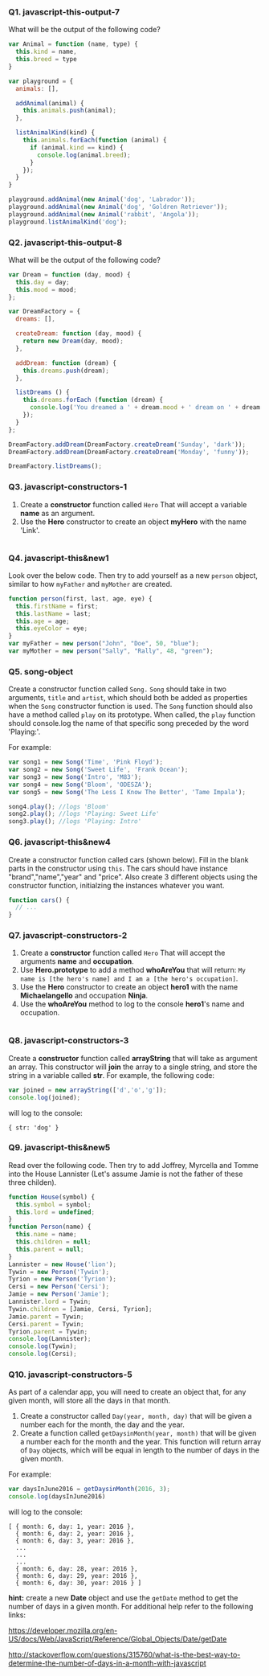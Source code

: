 <!-- @acxbank javascript-this-output-7 -->
### Q1. javascript-this-output-7

What will be the output of the following code?

```javascript
var Animal = function (name, type) {
  this.kind = name,
  this.breed = type
}

var playground = {
  animals: [],

  addAnimal(animal) {
    this.animals.push(animal);
  },

  listAnimalKind(kind) {
    this.animals.forEach(function (animal) {
      if (animal.kind == kind) {
        console.log(animal.breed);
      }
    });
  }
}

playground.addAnimal(new Animal('dog', 'Labrador'));
playground.addAnimal(new Animal('dog', 'Goldren Retriever'));
playground.addAnimal(new Animal('rabbit', 'Angola'));
playground.listAnimalKind('dog');
```
<!-- end @acxbank -->
<!-- @acxbank javascript-this-output-8 -->
### Q2. javascript-this-output-8

What will be the output of the following code?

```javascript
var Dream = function (day, mood) {
  this.day = day;
  this.mood = mood;
};

var DreamFactory = {
  dreams: [],

  createDream: function (day, mood) {
    return new Dream(day, mood);
  },

  addDream: function (dream) {
    this.dreams.push(dream);
  },

  listDreams () {
    this.dreams.forEach (function (dream) {
      console.log('You dreamed a ' + dream.mood + ' dream on ' + dream.day);
    });
  }
};

DreamFactory.addDream(DreamFactory.createDream('Sunday', 'dark'));
DreamFactory.addDream(DreamFactory.createDream('Monday', 'funny'));

DreamFactory.listDreams();
```
<!-- end @acxbank -->
<!-- @acxbank javascript-constructors-1 -->
### Q3. javascript-constructors-1

1. Create a **constructor** function called `Hero` That will accept a variable **name** as an argument.
2. Use the **Hero** constructor to create an object **myHero** with the name 'Link'.
<!-- end @acxbank -->
<!-- @acxbank javascript-this&new1 -->
```
```
### Q4. javascript-this&new1

Look over the below code. Then try to add yourself as a new `person` object, similar to how `myFather` and `myMother` are created.

```javascript
function person(first, last, age, eye) {
  this.firstName = first;
  this.lastName = last;
  this.age = age;
  this.eyeColor = eye;
}
var myFather = new person("John", "Doe", 50, "blue");
var myMother = new person("Sally", "Rally", 48, "green");
```
<!-- end @acxbank -->
<!-- @acxbank song-object -->
### Q5. song-object

Create a constructor function called `Song.` `Song` should take in two arguments, `title` and `artist`, which should both be added as properties when the `Song` constructor function is used. The `Song` function should also have a method called `play` on its prototype. When called, the `play` function should console.log the name of that specific song preceded by the word 'Playing:'.

For example:
```js
var song1 = new Song('Time', 'Pink Floyd');
var song2 = new Song('Sweet Life', 'Frank Ocean');
var song3 = new Song('Intro', 'M83');
var song4 = new Song('Bloom', 'ODESZA');
var song5 = new Song('The Less I Know The Better', 'Tame Impala');

song4.play(); //logs 'Bloom'
song2.play(); //logs 'Playing: Sweet Life'
song3.play(); //logs 'Playing: Intro'
```
<!-- end @acxbank -->
<!-- @acxbank javascript-this&new4 -->
### Q6. javascript-this&new4

Create a constructor function called cars (shown below). Fill in the blank parts in the constructor using `this`. The cars should have instance "brand","name","year" and "price". Also create 3 different objects using the constructor function, initialzing the instances whatever you want. 

```javascript
function cars() {
  // ...
}
```
<!-- end @acxbank -->
<!-- @acxbank javascript-constructors-2 -->
### Q7. javascript-constructors-2

1. Create a **constructor** function called `Hero` That will accept the arguments **name** and **occupation**.
2. Use **Hero.prototype** to add a method **whoAreYou** that will return: `My name is [the hero's name] and I am a [the hero's occupation]`.
3. Use the **Hero** constructor to create an object **hero1** with the name **Michaelangello** and occupation **Ninja**.
4. Use the **whoAreYou** method to log to the console **hero1**'s name and occupation.
``` 
```
<!-- end @acxbank -->
<!-- @acxbank javascript-constructors-3 -->
### Q8. javascript-constructors-3

Create a **constructor** function called **arrayString** that will take as argument an array. This constructor will **join** the array to a single string, and store the string in a variable called **str**. For example, the following code:

```javascript
var joined = new arrayString(['d','o','g']);
console.log(joined);
```

will log to the console:
```
{ str: 'dog' }
```
<!-- end @acxbank -->
<!-- @acxbank javascript-this&new5 -->
### Q9. javascript-this&new5

Read over the following code. Then try to add Joffrey, Myrcella and Tomme into the House Lannister (Let's assume Jamie is not the father of these three childen).

```javascript
function House(symbol) {
  this.symbol = symbol;
  this.lord = undefined;
}
function Person(name) {
  this.name = name;
  this.children = null;
  this.parent = null;
}
Lannister = new House('lion');
Tywin = new Person('Tywin');
Tyrion = new Person('Tyrion');
Cersi = new Person('Cersi');
Jamie = new Person('Jamie');
Lannister.lord = Tywin;
Tywin.children = [Jamie, Cersi, Tyrion];
Jamie.parent = Tywin;
Cersi.parent = Tywin;
Tyrion.parent = Tywin;
console.log(Lannister);
console.log(Tywin);
console.log(Cersi);
```
<!-- end @acxbank -->
<!-- @acxbank javascript-constructors-5 -->
### Q10. javascript-constructors-5

As part of a calendar app, you will need to create an object that, for any given month, will store all the days in that month.

1. Create a constructor called `Day(year, month, day)` that will be given a number each for the month, the day and the year.
2. Create a function called `getDaysinMonth(year, month)` that will be given a number each for the month and the year. This function will return array of `Day` objects, which will be equal in length to the number of days in the given month.

For example:
```javascript
var daysInJune2016 = getDaysinMonth(2016, 3);
console.log(daysInJune2016)
```
will log to the console:
```
[ { month: 6, day: 1, year: 2016 },
  { month: 6, day: 2, year: 2016 },
  { month: 6, day: 3, year: 2016 },
  ...
  ...
  ...
  { month: 6, day: 28, year: 2016 },
  { month: 6, day: 29, year: 2016 },
  { month: 6, day: 30, year: 2016 } ]
```

**hint:** create a new **Date** object and use the `getDate` method to get the number of days in a given month. For additional help refer to the following links:

https://developer.mozilla.org/en-US/docs/Web/JavaScript/Reference/Global_Objects/Date/getDate

http://stackoverflow.com/questions/315760/what-is-the-best-way-to-determine-the-number-of-days-in-a-month-with-javascript
<!-- end @acxbank -->

